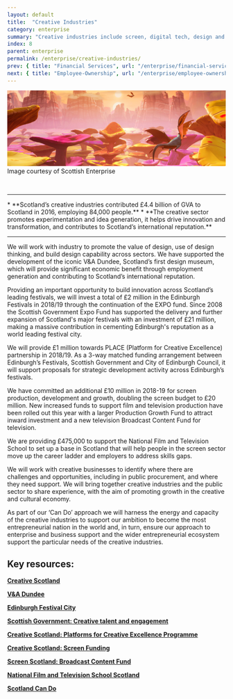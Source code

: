 ```yaml
---
layout: default
title:  "Creative Industries"
category: enterprise
summary: "Creative industries include screen, digital tech, design and computer games – some of the most dynamic and vibrant sectors of our modern economy."
index: 8
parent: enterprise
permalink: /enterprise/creative-industries/
prev: { title: "Financial Services", url: "/enterprise/financial-services/" }
next: { title: "Employee-Ownership", url: "/enterprise/employee-ownership/" }
---
```


![A video game scene of a colourful landscape](/assets/images/pageimages/enterprise7.jpg)
Image courtesy of Scottish Enterprise

<br>
<hr>
* **Scotland’s creative industries contributed £4.4 billion of GVA to Scotland in 2016, employing 84,000 people.**
* **The creative sector promotes experimentation and idea generation, it helps drive innovation and transformation, and contributes to Scotland’s international reputation.**

<hr>

We will work with industry to promote the value of design,  use of design thinking, and build design capability across sectors. We have supported the development of the iconic V&A Dundee, Scotland’s first design museum, which will provide significant economic benefit through employment generation and contributing to Scotland’s international reputation.

Providing an important opportunity to build innovation across Scotland’s leading festivals, we will invest a total of £2 million in the Edinburgh Festivals in 2018/19 through the continuation of the EXPO fund. Since 2008 the Scottish Government Expo Fund has supported the delivery and further expansion of Scotland's major festivals‎ with an investment of £21 million, making a massive contribution in cementing Edinburgh's reputation as a world leading festival city.

We will provide £1 million towards PLACE (Platform for Creative Excellence) partnership in 2018/19. As a 3-way matched funding arrangement between Edinburgh’s Festivals, Scottish Government and City of Edinburgh Council, it will support proposals for strategic development activity across Edinburgh’s festivals.

We have committed an additional £10 million in 2018-19 for screen production, development and growth, doubling the screen budget to £20 million. New increased funds to support film and television production have been rolled out this year with a larger Production Growth Fund to attract inward investment and a new television Broadcast Content Fund for television.

We are providing £475,000 to support the National Film and Television School to set up a base in Scotland that will help people in the screen sector move up the career ladder and employers to address skills gaps.

We will work with creative businesses to identify where there are challenges and opportunities, including in public procurement,  and where they need support. We will  bring together creative industries and the public sector to share experience, with the aim of promoting growth in the creative and cultural economy.

As part of our ‘Can Do’ approach we will harness the energy and capacity of the creative industries to support our ambition to become the most entrepreneurial nation in the world and, in turn, ensure our approach to enterprise and business support and the wider entrepreneurial ecosystem support the particular needs of the creative industries.


## Key resources:

**[Creative Scotland](https://www.creativescotland.com/)**

**[V&A Dundee](https://www.vam.ac.uk/dundee)**

**[Edinburgh Festival City](https://www.edinburghfestivalcity.com/)**

**[Scottish Government: Creative talent and engagement](https://beta.gov.scot/policies/arts-culture-heritage/creative-talent-and-engagement/)**

**[Creative Scotland: Platforms for Creative Excellence Programme](https://www.creativescotland.com/funding/funding-programmes/targeted-funding/platforms-for-creative-excellence)**

**[Creative Scotland: Screen Funding](https://www.creativescotland.com/funding/funding-programmes/targeted-funding/screen)**

**[Screen Scotland: Broadcast Content Fund](https://www.screen.scot/funding-and-support/screen-scotland-funding/broadcast-content-fund)**

**[National Film and Television School Scotland](https://nfts.co.uk/about-nfts-scotland)**

**[Scotland Can Do](http://www.cando.scot/)**